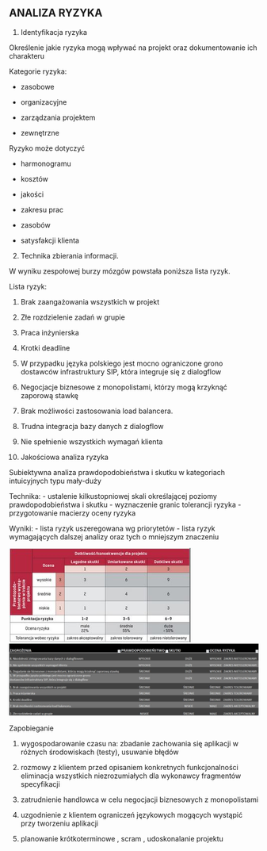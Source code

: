 ## ANALIZA RYZYKA

1. Identyfikacja ryzyka

Określenie jakie ryzyka mogą wpływać na projekt oraz dokumentowanie ich charakteru

Kategorie ryzyka: 

- zasobowe

- organizacyjne

- zarządzania projektem

- zewnętrzne

Ryzyko może dotyczyć

- harmonogramu

- kosztów

- jakości

- zakresu prac

- zasobów

- satysfakcji klienta

2. Technika zbierania informacji.

W wyniku zespołowej burzy mózgów powstała poniższa lista ryzyk.

Lista ryzyk:

  1. Brak zaangażowania wszystkich w projekt

  2. Złe rozdzielenie zadań w grupie

  3. Praca inżynierska

  4. Krotki deadline

  5. W przypadku języka polskiego jest mocno ograniczone grono dostawców infrastruktury SIP, która integruje się z dialogflow

  6. Negocjacje biznesowe z monopolistami, którzy mogą krzyknąć zaporową stawkę

  7. Brak możliwości zastosowania load balancera.

  8. Trudna integracja bazy danych z dialogflow

  9. Nie spełnienie wszystkich wymagań klienta

3. Jakościowa analiza ryzyka 

Subiektywna analiza prawdopodobieństwa i skutku w kategoriach intuicyjnych typu mały-duży

Technika:  - ustalenie kilkustopniowej skali określającej poziomy prawdopodobieństwa i skutku  - wyznaczenie granic tolerancji ryzyka  - przygotowanie macierzy oceny ryzyka

Wyniki:  - lista ryzyk uszeregowana wg priorytetów  - lista ryzyk wymagających dalszej analizy oraz tych o mniejszym znaczeniu

![Alternatives](https://github.com/Jarxinho/Rebecka-Voice-Bot/blob/develop/images/macierz.JPG)
 ![Alternatives](https://github.com/Jarxinho/Rebecka-Voice-Bot/blob/develop/images/macierz2.JPG)


 Zapobieganie 
 
 1. wygospodarowanie czasu na:
zbadanie zachowania się aplikacji w różnych środowiskach (testy),
usuwanie błędów
 
 2. rozmowy z klientem przed opisaniem konkretnych funkcjonalności
eliminacja wszystkich niezrozumiałych dla wykonawcy fragmentów specyfikacji

 3. zatrudnienie handlowca w celu negocjacji biznesowych z monopolistami
 
 4. uzgodnienie z klientem ograniczeń językowych mogących wystąpić przy tworzeniu aplikacji
 
 5. planowanie krótkoterminowe , scram , udoskonalanie projektu
 
 
 
 
